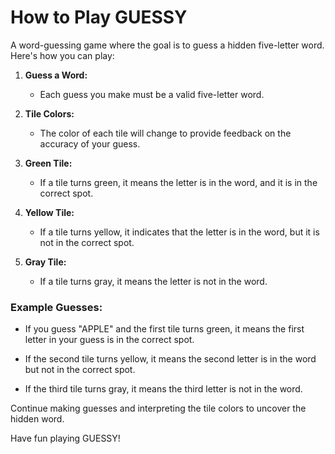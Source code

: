 # How to Play GUESSY

A word-guessing game where the goal is to guess a hidden five-letter word. Here's how you can play:

1. **Guess a Word:**
   - Each guess you make must be a valid five-letter word.

2. **Tile Colors:**
   - The color of each tile will change to provide feedback on the accuracy of your guess.

3. **Green Tile:**
   - If a tile turns green, it means the letter is in the word, and it is in the correct spot.

4. **Yellow Tile:**
   - If a tile turns yellow, it indicates that the letter is in the word, but it is not in the correct spot.

5. **Gray Tile:**
   - If a tile turns gray, it means the letter is not in the word.

### Example Guesses:

- If you guess "APPLE" and the first tile turns green, it means the first letter in your guess is in the correct spot.
  
- If the second tile turns yellow, it means the second letter is in the word but not in the correct spot.

- If the third tile turns gray, it means the third letter is not in the word.

Continue making guesses and interpreting the tile colors to uncover the hidden word.

Have fun playing GUESSY!
